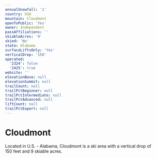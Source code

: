 ```yaml
---
annualSnowfall: '1'
country: USA
mountain: Cloudmont
openToPublic: 'Yes'
owner: Independent
passAffiliations: ''
skiableAcres: '9'
skied: 'No'
state: Alabama
surfaceLiftsOnly: 'Yes'
verticalDrop: '150'
operated:
  '2324': false
  '2425': true
website: ''
elevationBase: null
elevationSummit: null
trailCount: null
trailPctBeginner: null
trailPctIntermediate: null
trailPctAdvanced: null
liftCount: null
trailPctExpert: null
---
```



# Cloudmont

Located in U.S. - Alabama, Cloudmont is a ski area with a vertical drop of 150 feet and 9 skiable acres.
